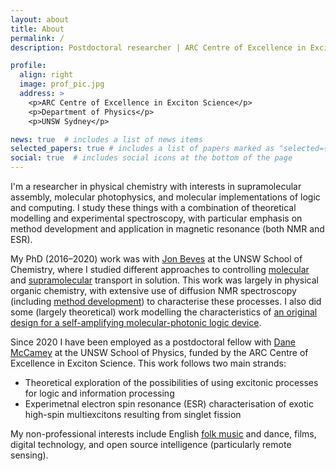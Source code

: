 ```yaml
---
layout: about
title: About
permalink: /
description: Postdoctoral researcher | ARC Centre of Excellence in Exciton Science, UNSW, Australia #<a href="#">Affiliations</a>. Address. Contacts. Moto. Etc.

profile:
  align: right
  image: prof_pic.jpg
  address: >
    <p>ARC Centre of Excellence in Exciton Science</p>
    <p>Department of Physics</p>
    <p>UNSW Sydney</p>

news: true  # includes a list of news items
selected_papers: true # includes a list of papers marked as "selected={true}"
social: true  # includes social icons at the bottom of the page
---
```

I'm a researcher in physical chemistry with interests in supramolecular assembly, molecular photophysics, and molecular implementations of logic and computing. I study these things with a combination of theoretical modelling and experimental spectroscopy, with particular emphasis on method development and application in magnetic resonance (both NMR and ESR). 

My PhD (2016–2020) work was with [Jon Beves](https://bevesgroup.wordpress.com/) at the UNSW School of Chemistry, where I studied different approaches to controlling [molecular](https://dx.doi.org/10.1002/anie.201910968) and [supramolecular](https://dx.doi.org/10.1021/jacs.0c09072) transport in solution. This work was largely in physical organic chemistry, with extensive use of diffusion NMR spectroscopy (including [method development](https://dx.doi.org/10.1002/cphc.201900150)) to characterise these processes. I also did some (largely theoretical) work modelling the characteristics of [an original design for a self-amplifying molecular-photonic logic device](https://dx.doi.org/10.1021/acs.jpclett.0c03497).

Since 2020 I have been employed as a postdoctoral fellow with [Dane McCamey](https://www.science.unsw.edu.au/our-people/dane-mccamey) at the UNSW School of Physics, funded by the ARC Centre of Excellence in Exciton Science. This work follows two main strands: 
* Theoretical exploration of the possibilities of using excitonic processes for logic and information processing
* Experimetnal electron spin resonance (ESR) characterisation of exotic high-spin multiexcitons resulting from singlet fission

My non-professional interests include English [folk music](https://tscmacdonald.github.io/projects/sheffieldcarols/) and dance, films, digital technology, and open source intelligence (particularly remote sensing).
